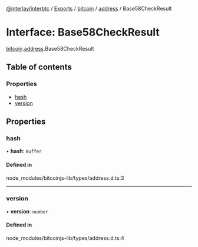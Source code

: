 [@interlay/interbtc](/README.md) / [Exports](/modules.md) / [bitcoin](/modules/bitcoin.md) / [address](/modules/bitcoin.address.md) / Base58CheckResult

# Interface: Base58CheckResult

[bitcoin](/modules/bitcoin.md).[address](/modules/bitcoin.address.md).Base58CheckResult

## Table of contents

### Properties

- [hash](/interfaces/bitcoin.address.base58checkresult.md#hash)
- [version](/interfaces/bitcoin.address.base58checkresult.md#version)

## Properties

### hash

• **hash**: `Buffer`

#### Defined in

node_modules/bitcoinjs-lib/types/address.d.ts:3

___

### version

• **version**: `number`

#### Defined in

node_modules/bitcoinjs-lib/types/address.d.ts:4
